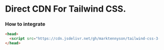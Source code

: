 # Direct CDN For Tailwind CSS.

### How to integrate

```html
<head>
  <script src="https://cdn.jsdelivr.net/gh/marktennyson/tailwind-css-3-cdn@main/tailwind-css-3.min.js?vi=X09"></script>
</head>
```
